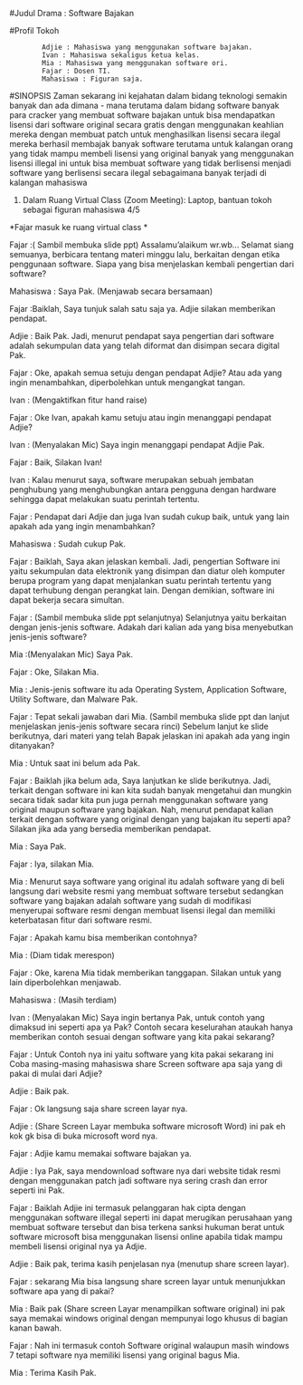 #Judul Drama : Software Bajakan

#Profil Tokoh
            
            Adjie : Mahasiswa yang menggunakan software bajakan.
            Ivan : Mahasiswa sekaligus ketua kelas.
            Mia : Mahasiswa yang menggunakan software ori.
            Fajar : Dosen TI.
            Mahasiswa : Figuran saja.

#SINOPSIS
            Zaman sekarang ini kejahatan dalam bidang teknologi semakin banyak dan ada dimana - mana terutama dalam bidang software banyak para cracker yang membuat software bajakan untuk bisa mendapatkan lisensi dari software original secara gratis dengan menggunakan keahlian mereka dengan membuat patch untuk menghasilkan lisensi secara ilegal mereka berhasil membajak banyak software terutama untuk kalangan orang yang tidak mampu membeli lisensi yang original banyak yang menggunakan lisensi illegal ini untuk bisa membuat software yang tidak berlisensi menjadi software yang berlisensi secara ilegal sebagaimana banyak terjadi di kalangan mahasiswa


01.  Dalam Ruang Virtual Class (Zoom Meeting): Laptop, bantuan tokoh sebagai figuran mahasiswa 4/5

*Fajar masuk ke ruang virtual class *

Fajar :( Sambil membuka slide ppt) Assalamu’alaikum wr.wb... Selamat siang semuanya, berbicara tentang materi minggu lalu, berkaitan dengan etika penggunaan software. Siapa yang bisa menjelaskan  kembali pengertian dari software? 

Mahasiswa : Saya Pak. (Menjawab secara bersamaan)

Fajar :Baiklah, Saya tunjuk salah satu saja ya. Adjie silakan memberikan pendapat.

Adjie : Baik Pak. Jadi, menurut pendapat saya pengertian dari software adalah sekumpulan data yang telah diformat dan disimpan secara digital Pak.

Fajar : Oke, apakah semua setuju dengan pendapat Adjie? Atau ada yang ingin menambahkan, diperbolehkan untuk mengangkat tangan.

Ivan : (Mengaktifkan fitur hand raise)

Fajar : Oke Ivan, apakah kamu setuju atau ingin menanggapi pendapat Adjie?

Ivan : (Menyalakan Mic) Saya ingin menanggapi pendapat Adjie Pak.

Fajar : Baik, Silakan Ivan!

Ivan : Kalau menurut saya, software merupakan sebuah jembatan penghubung yang menghubungkan antara pengguna dengan hardware sehingga dapat melakukan suatu perintah tertentu.

Fajar : Pendapat dari Adjie dan juga Ivan sudah cukup baik, untuk yang lain apakah ada yang ingin menambahkan?

Mahasiswa : Sudah cukup Pak.

Fajar : Baiklah, Saya akan jelaskan kembali. Jadi, pengertian Software ini yaitu sekumpulan data elektronik yang disimpan dan diatur oleh komputer berupa program yang dapat
        menjalankan suatu perintah tertentu yang dapat terhubung dengan perangkat lain. Dengan demikian, software ini dapat bekerja secara simultan.

Fajar : (Sambil membuka slide ppt selanjutnya) Selanjutnya yaitu berkaitan dengan jenis-jenis software. Adakah dari kalian ada yang bisa menyebutkan jenis-jenis software?

Mia :(Menyalakan Mic) Saya Pak.

Fajar : Oke, Silakan Mia.

Mia : Jenis-jenis software itu ada Operating System, Application Software, Utility Software, dan Malware Pak.

Fajar : Tepat sekali jawaban dari Mia. (Sambil membuka slide ppt dan lanjut menjelaskan jenis-jenis software secara rinci)
        Sebelum lanjut ke slide berikutnya, dari materi yang telah Bapak jelaskan ini apakah ada yang ingin ditanyakan?

Mia : Untuk saat ini belum ada Pak.

Fajar : Baiklah jika belum ada, Saya lanjutkan ke slide berikutnya. 
      Jadi, terkait dengan software ini kan kita sudah banyak mengetahui dan mungkin secara tidak sadar kita pun juga pernah menggunakan software yang original maupun
      software yang bajakan. Nah, menurut pendapat kalian terkait dengan software yang original dengan yang bajakan itu seperti apa? 
      Silakan jika ada yang bersedia memberikan pendapat.
      
Mia : Saya Pak.

Fajar : Iya, silakan Mia.

Mia : Menurut saya software yang original itu adalah software yang di beli langsung dari website resmi yang membuat software tersebut sedangkan software yang bajakan adalah software yang sudah di modifikasi menyerupai software resmi dengan membuat lisensi ilegal dan memiliki keterbatasan fitur dari software resmi.

Fajar : Apakah kamu bisa memberikan contohnya?

Mia : (Diam tidak merespon)

Fajar : Oke, karena Mia tidak memberikan tanggapan. Silakan untuk yang lain diperbolehkan menjawab.
        
Mahasiswa : (Masih terdiam)

Ivan : (Menyalakan Mic) Saya ingin bertanya Pak, untuk contoh yang dimaksud ini seperti apa ya Pak? Contoh secara keselurahan ataukah hanya memberikan contoh sesuai dengan
       software yang kita pakai sekarang?
       
Fajar : Untuk Contoh nya ini yaitu software yang kita pakai sekarang ini Coba masing-masing mahasiswa share Screen software apa saja yang di pakai di mulai dari Adjie?

Adjie : Baik pak.

Fajar : Ok langsung saja share screen layar nya.

Adjie : (Share Screen Layar membuka software microsoft Word) ini pak eh kok gk bisa di buka microsoft word nya.

Fajar : Adjie kamu memakai software bajakan ya.

Adjie : Iya Pak, saya mendownload software nya dari website tidak resmi dengan menggunakan patch jadi software nya sering crash dan error seperti ini Pak.

Fajar : Baiklah Adjie ini termasuk pelanggaran hak cipta dengan menggunakan software illegal seperti ini dapat merugikan perusahaan yang membuat software tersebut dan bisa terkena sanksi hukuman berat untuk software microsoft bisa menggunakan lisensi online apabila tidak mampu membeli lisensi original nya ya Adjie.

Adjie : Baik pak, terima kasih penjelasan nya (menutup share screen layar).

Fajar : sekarang Mia bisa langsung share screen layar untuk menunjukkan software apa yang di pakai?

Mia : Baik pak (Share screen Layar menampilkan software original) ini pak saya memakai windows original dengan mempunyai logo khusus di bagian kanan bawah.

Fajar : Nah ini termasuk contoh Software original walaupun masih windows 7 tetapi software nya memiliki lisensi yang original bagus Mia.

Mia : Terima Kasih Pak.

